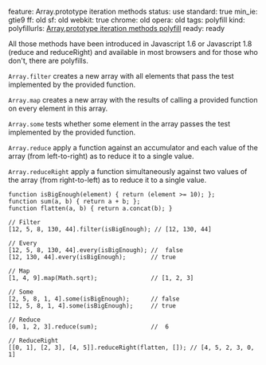 feature: Array.prototype iteration methods
status: use
standard: true
min_ie: gtie9
ff: old
sf: old
webkit: true
chrome: old
opera: old
tags: polyfill
kind:
polyfillurls: [Array.prototype iteration methods polyfill](https://github.com/kriskowal/es5-shim/blob/master/es5-shim.js)
ready: ready

All those methods have been introduced in Javascript 1.6 or Javascript 1.8 (reduce and reduceRight) and available in most browsers and for those who don't, there are polyfills.

`Array.filter` creates a new array with all elements that pass the test implemented by the provided function.

`Array.map` creates a new array with the results of calling a provided function on every element in this array.

`Array.some` tests whether some element in the array passes the test implemented by the provided function.

`Array.reduce` apply a function against an accumulator and each value of the array (from left-to-right) as to reduce it to a single value.

`Array.reduceRight` apply a function simultaneously against two values of the array (from right-to-left) as to reduce it to a single value.

    function isBigEnough(element) { return (element >= 10); };
    function sum(a, b) { return a + b; };
    function flatten(a, b) { return a.concat(b); }

    // Filter
    [12, 5, 8, 130, 44].filter(isBigEnough); // [12, 130, 44]

    // Every
    [12, 5, 8, 130, 44].every(isBigEnough); //  false
    [12, 130, 44].every(isBigEnough);       // true

    // Map
    [1, 4, 9].map(Math.sqrt);               // [1, 2, 3]

    // Some
    [2, 5, 8, 1, 4].some(isBigEnough);      // false
    [12, 5, 8, 1, 4].some(isBigEnough);     // true

    // Reduce
    [0, 1, 2, 3].reduce(sum);               //  6

    // ReduceRight
    [[0, 1], [2, 3], [4, 5]].reduceRight(flatten, []); // [4, 5, 2, 3, 0, 1]



